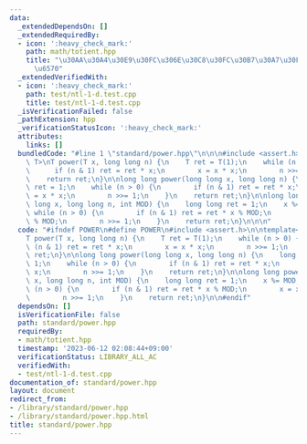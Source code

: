 ```yaml
---
data:
  _extendedDependsOn: []
  _extendedRequiredBy:
  - icon: ':heavy_check_mark:'
    path: math/totient.hpp
    title: "\u30AA\u30A4\u30E9\u30FC\u306E\u30C8\u30FC\u30B7\u30A7\u30F3\u30C8\u95A2\
      \u6570"
  _extendedVerifiedWith:
  - icon: ':heavy_check_mark:'
    path: test/ntl-1-d.test.cpp
    title: test/ntl-1-d.test.cpp
  _isVerificationFailed: false
  _pathExtension: hpp
  _verificationStatusIcon: ':heavy_check_mark:'
  attributes:
    links: []
  bundledCode: "#line 1 \"standard/power.hpp\"\n\n\n#include <assert.h>\n\ntemplate<class\
    \ T>\nT power(T x, long long n) {\n    T ret = T(1);\n    while (n > 0) {\n  \
    \      if (n & 1) ret = ret * x;\n        x = x * x;\n        n >>= 1;\n    }\n\
    \    return ret;\n}\n\nlong long power(long long x, long long n) {\n    long long\
    \ ret = 1;\n    while (n > 0) {\n        if (n & 1) ret = ret * x;\n        x\
    \ = x * x;\n        n >>= 1;\n    }\n    return ret;\n}\n\nlong long power(long\
    \ long x, long long n, int MOD) {\n    long long ret = 1;\n    x %= MOD;\n   \
    \ while (n > 0) {\n        if (n & 1) ret = ret * x % MOD;\n        x = x * x\
    \ % MOD;\n        n >>= 1;\n    }\n    return ret;\n}\n\n\n"
  code: "#ifndef POWER\n#define POWER\n#include <assert.h>\n\ntemplate<class T>\n\
    T power(T x, long long n) {\n    T ret = T(1);\n    while (n > 0) {\n        if\
    \ (n & 1) ret = ret * x;\n        x = x * x;\n        n >>= 1;\n    }\n    return\
    \ ret;\n}\n\nlong long power(long long x, long long n) {\n    long long ret =\
    \ 1;\n    while (n > 0) {\n        if (n & 1) ret = ret * x;\n        x = x *\
    \ x;\n        n >>= 1;\n    }\n    return ret;\n}\n\nlong long power(long long\
    \ x, long long n, int MOD) {\n    long long ret = 1;\n    x %= MOD;\n    while\
    \ (n > 0) {\n        if (n & 1) ret = ret * x % MOD;\n        x = x * x % MOD;\n\
    \        n >>= 1;\n    }\n    return ret;\n}\n\n#endif"
  dependsOn: []
  isVerificationFile: false
  path: standard/power.hpp
  requiredBy:
  - math/totient.hpp
  timestamp: '2023-06-12 02:08:44+09:00'
  verificationStatus: LIBRARY_ALL_AC
  verifiedWith:
  - test/ntl-1-d.test.cpp
documentation_of: standard/power.hpp
layout: document
redirect_from:
- /library/standard/power.hpp
- /library/standard/power.hpp.html
title: standard/power.hpp
---
```

